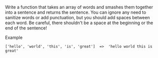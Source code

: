 Write a function that takes an array of words and smashes them together into a sentence and returns the sentence. You can ignore any need to sanitize words or add punctuation, but you should add spaces between each word. Be careful, there shouldn't be a space at the beginning or the end of the sentence!

Example

```
['hello', 'world', 'this', 'is', 'great']  =>  'hello world this is great'
```
